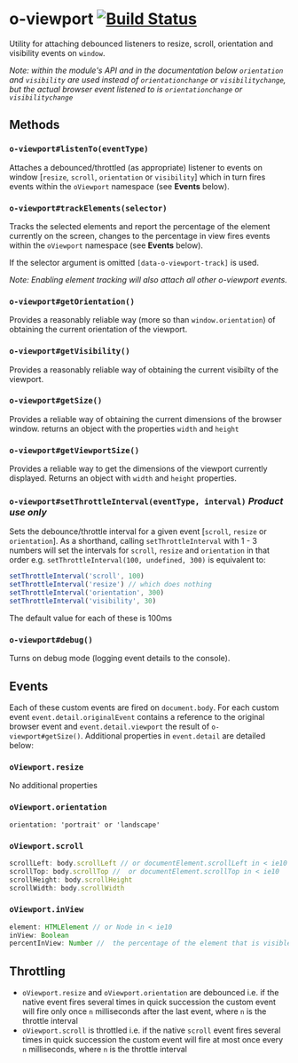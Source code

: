 # o-viewport [![Build Status](https://travis-ci.org/Financial-Times/o-viewport.svg?branch=master)](https://travis-ci.org/Financial-Times/o-viewport)

Utility for attaching debounced listeners to resize, scroll, orientation and visibility events on `window`.

*Note: within the module's API and in the documentation below `orientation` and `visibility` are used instead of `orientationchange` or `visibilitychange`, but the actual browser event listened to is `orientationchange` or `visibilitychange`*

## Methods

### `o-viewport#listenTo(eventType)`
Attaches a debounced/throttled (as appropriate) listener to events on window [`resize`, `scroll`, `orientation` or `visibility`] which in turn fires events within the `oViewport` namespace (see **Events** below).

### `o-viewport#trackElements(selector)`
Tracks the selected elements and report the percentage of the element currently on the screen, changes to the percentage in view fires events within the `oViewport` namespace (see **Events** below).

If the selector argument is omitted `[data-o-viewport-track]` is used.

*Note: Enabling element tracking will also attach all other o-viewport events.*

### `o-viewport#getOrientation()`
Provides a reasonably reliable way (more so than `window.orientation`) of obtaining the current orientation of the viewport.

### `o-viewport#getVisibility()`
Provides a reasonably reliable way of obtaining the current visibilty of the viewport.

### `o-viewport#getSize()`
Provides a reliable way of obtaining the current dimensions of the browser window. returns an object with the properties `width` and `height`

### `o-viewport#getViewportSize()`
Provides a reliable way to get the dimensions of the viewport currently displayed. Returns an object with `width` and `height` properties.

### `o-viewport#setThrottleInterval(eventType, interval)` *Product use only*
Sets the debounce/throttle interval for a given event [`scroll`, `resize` or `orientation`].
As a shorthand, calling `setThrottleInterval` with 1 - 3 numbers will set the intervals for `scroll`, `resize` and `orientation` in that order e.g. `setThrottleInterval(100, undefined, 300)` is equivalent to:

```js
setThrottleInterval('scroll', 100)
setThrottleInterval('resize') // which does nothing
setThrottleInterval('orientation', 300)
setThrottleInterval('visibility', 30)
```

The default value for each of these is 100ms

### `o-viewport#debug()`
Turns on debug mode (logging event details to the console).

## Events
Each of these custom events are fired on `document.body`. For each custom event `event.detail.originalEvent` contains a reference to the original browser event and `event.detail.viewport` the result of `o-viewport#getSize()`. Additional properties in `event.detail` are detailed below:

### `oViewport.resize`
No additional properties

### `oViewport.orientation`

	orientation: 'portrait' or 'landscape'

### `oViewport.scroll`

```js
scrollLeft: body.scrollLeft // or documentElement.scrollLeft in < ie10
scrollTop: body.scrollTop //  or documentElement.scrollTop in < ie10
scrollHeight: body.scrollHeight
scrollWidth: body.scrollWidth
```

### `oViewport.inView`
```js
element: HTMLElement // or Node in < ie10
inView: Boolean
percentInView: Number //  the percentage of the element that is visible
```

## Throttling

* `oViewport.resize` and `oViewport.orientation` are debounced i.e. if the native event fires several times in quick succession the custom event will fire only once `n` milliseconds after the last event, where `n` is the throttle interval
* `oViewport.scroll` is throttled i.e. if the native `scroll` event fires several times in quick succession the custom event will fire at most once every `n` milliseconds, where `n` is the throttle interval
